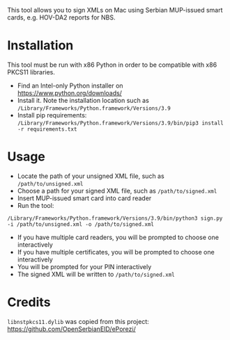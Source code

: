 This tool allows you to sign XMLs on Mac using Serbian MUP-issued smart cards, e.g. HOV-DA2 reports
for NBS.

# Installation

This tool must be run with x86 Python in order to be compatible with x86 PKCS11 libraries.
- Find an Intel-only Python installer on https://www.python.org/downloads/
- Install it. Note the installation location such as `/Library/Frameworks/Python.framework/Versions/3.9`
- Install pip requirements: `/Library/Frameworks/Python.framework/Versions/3.9/bin/pip3 install -r requirements.txt`

# Usage

- Locate the path of your unsigned XML file, such as `/path/to/unsigned.xml`
- Choose a path for your signed XML file, such as `/path/to/signed.xml`
- Insert MUP-issued smart card into card reader
- Run the tool:

```
/Library/Frameworks/Python.framework/Versions/3.9/bin/python3 sign.py -i /path/to/unsigned.xml -o /path/to/signed.xml
```

- If you have multiple card readers, you will be prompted to choose one interactively
- If you have multiple certificates, you will be prompted to choose one interactively
- You will be prompted for your PIN interactively
- The signed XML will be written to `/path/to/signed.xml`

# Credits

`libnstpkcs11.dylib` was copied from this project: https://github.com/OpenSerbianEID/ePorezi/
